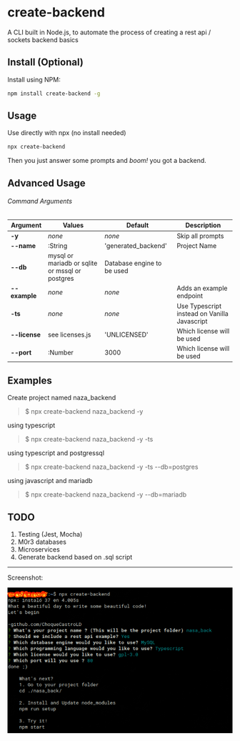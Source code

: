 # create-backend
A CLI built in Node.js, to automate the process of creating a rest api / sockets backend basics

## Install (Optional)

Install using NPM:
```sh
npm install create-backend -g
```

## Usage

Use directly with npx (no install needed)
```sh
npx create-backend
```
Then you just answer some prompts and *boom!* you got a backend.

## Advanced Usage

###### Command Arguments
Argument | Values | Default | Description
--- | --- | --- | ---
**-y** | *none* | *none* | Skip all prompts
**--name** | :String | 'generated_backend' | Project Name
**--db** | mysql or mariadb or sqlite or mssql or postgres | Database engine to be used
**--example** | *none* | *none* | Adds an example endpoint
**-ts** | *none* | *none* | Use Typescript instead on Vanilla Javascript
**--license** | see licenses.js | 'UNLICENSED' | Which license will be used
**--port** | :Number | 3000 | Which license will be used

## Examples

Create project named naza_backend
> $ npx create-backend naza_backend -y

using typescript
> $ npx create-backend naza_backend -y -ts

using typescript and postgressql
> $ npx create-backend naza_backend -y -ts --db=postgres

using javascript and mariadb
> $ npx create-backend naza_backend -y --db=mariadb


## TODO
1. Testing (Jest, Mocha)
2. M0r3 databases
3. Microservices
4. Generate backend based on .sql script

---
Screenshot:

![Alt text](/ss.png?raw=true "screen")
